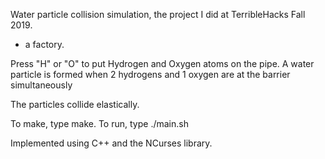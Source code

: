 Water particle collision simulation, the project I did at TerribleHacks Fall 2019.
+ a factory.

Press "H" or "O" to put Hydrogen and Oxygen atoms on the pipe.
A water particle is formed when 2 hydrogens and 1 oxygen are at the barrier simultaneously

The particles collide elastically.


To make, type make. To run, type ./main.sh


Implemented using C++ and the NCurses library.
